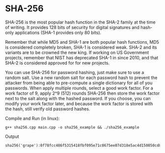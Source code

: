 # SHA-256

SHA-256 is the most popular hash function in the SHA-2 family at the time of writing. It provides 128 bits of security for digital signatures and hash-only applications (SHA-1 provides only 80 bits).

Remember that while MD5 and SHA-1 are both popular hash functions, MD5 is considered completely broken, SHA-1 is considered weak. SHA-2 and its variants are to be crowned the new king. If working on US Government projects, remember that NIST has deprecated SHA-1 in since 2010, and that SHA-2 is considered approved for for new projects.

You can use SHA-256 for password hashing, just make sure to use a random salt. Use a new random salt for each password hash to prevent the attacker from being able to pre-compute a single dictionary for all of you passwords. When apply multiple rounds, select a good work factor. For a work factor of 9, apply 2^9 (512) rounds SHA-256 then store the work factor next to the salt along with the hashed password. If you choose, you can modify your work factor later, and because the work factor is stored with the hash, still verify old password hashes.

Compile and Run (in linux):
```
g++ sha256.cpp main.cpp -o sha256_example && ./sha256_example
```
Output
```
sha256('grape'):0f78fcc486f5315418fbf095e71c0675ee07d318e5ac4d150050cd8e57966496
```
